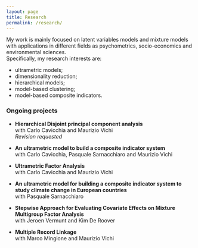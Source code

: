 ```yaml
---
layout: page
title: Research
permalink: /research/
---
```


My work is mainly focused on latent variables models and mixture models with applications in different fields as psychometrics, socio-economics and environmental sciences. \
Specifically, my research interests are:
- ultrametric models;
- dimensionality reduction;
- hierarchical models;
- model-based clustering;
- model-based composite indicators.

### Ongoing projects
- **Hierarchical Disjoint principal component analysis** \
 with Carlo Cavicchia and Maurizio Vichi \
_Revision requested_

- **An ultrametric model to build a composite indicator system** \
with Carlo Cavicchia, Pasquale Sarnacchiaro and Maurizio Vichi 

- **Ultrametric Factor Analysis** \
with Carlo Cavicchia and Maurizio Vichi 

- **An ultrametric model for building a composite indicator system to study climate change in European countries** \
with Pasquale Sarnacchiaro

- **Stepwise Approach for Evaluating Covariate Effects on Mixture Multigroup Factor Analysis** \
with Jeroen Vermunt and Kim De Roover

- **Multiple Record Linkage** \
with Marco Mingione and Maurizio Vichi



